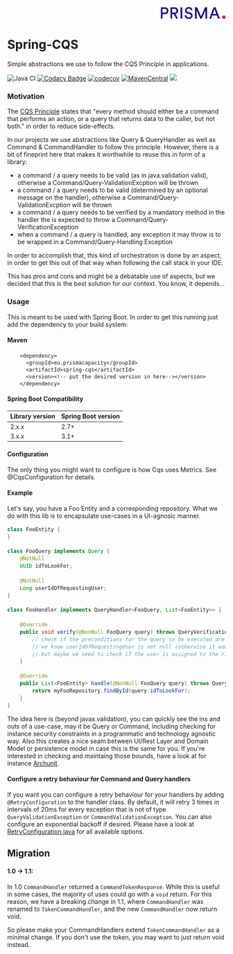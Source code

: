 <div align="right"><a target="myNextJob" href="https://www.prisma-capacity.eu/careers#job-offers">
    <img class="inline" src="prisma.png">
</a></div>

# Spring-CQS

Simple abstractions we use to follow the CQS Principle in applications.

![Java CI](https://github.com/prisma-capacity/spring-cqs/workflows/Java%20CI/badge.svg?branch=main)
[![Codacy Badge](https://api.codacy.com/project/badge/Grade/333bfd567a6a447895212994b414f077)](https://app.codacy.com/gh/prisma-capacity/spring-cqs?utm_source=github.com&utm_medium=referral&utm_content=prisma-capacity/spring-cqs&utm_campaign=Badge_Grade_Settings)
[![codecov](https://codecov.io/gh/prisma-capacity/spring-cqs/branch/main/graph/badge.svg)](https://codecov.io/gh/prisma-capacity/spring-cqs)
[![MavenCentral](https://img.shields.io/maven-central/v/eu.prismacapacity/spring-cqs)](http://search.maven.org/#search%7Cgav%7C1%7Cg%3A%22eu.prismacapacity%22)
<a href="https://www.apache.org/licenses/LICENSE-2.0">
<img class="inline" src="https://img.shields.io/badge/license-ASL2-green.svg?style=flat">
</a>

### Motivation

The [CQS Principle](https://en.wikipedia.org/wiki/Command–query_separation) states that "every method should either be a
command that performs an action, or a query that returns data to the caller, but not both." in order to reduce
side-effects.

In our projects we use abstractions like Query & QueryHandler as well as Command & CommandHandler to follow this
principle. However, there is a bit of fineprint here that makes it worthwhile to reuse this in form of a library:

* a command / a query needs to be valid (as in java.validation valid), otherwise a Command/Query-ValidationExcption will
  be thrown
* a command / a query needs to be valid (determined by an optional message on the handler), otherwise a
  Command/Query-ValidationExcption will be thrown
* a command / a query needs to be verified by a mandatory method in the handler the is expected to throw a
  Command/Query-VerificationException
* when a command / a query is handled, any exception it may throw is to be wrapped in a Command/Query-Handling Exception

In order to accomplish that, this kind of orchestration is done by an aspect, in order to get this out of that way when
following the call stack in your IDE.

This has pros and cons and might be a debatable use of aspects, but we decided that this is the best solution for our
context. You know, it depends...

### Usage

This is meant to be used with Spring Boot. In order to get this running just add the dependency to your build system:

#### Maven

````
    <dependency>
      <groupId>eu.prismacapacity</groupId>
      <artifactId>spring-cqs</artifactId>
      <version><!-- put the desired version in here--></version>
    </dependency>
````

#### Spring Boot Compatibility

| Library version | Spring Boot version |
|-----------------|---------------------|
| 2.x.x           | 2.7+                |
| 3.x.x           | 3.1+                |

#### Configuration

The only thing you might want to configure is how Cqs uses Metrics. See @CqsConfiguration for details.

#### Example

Let's say, you have a Foo Entity and a corresponding repository. What we do with this lib is to encapsulate use-cases in
a UI-agnosic manner.

```java
class FooEntity {
}

class FooQuery implements Query {
    @NotNull
    UUID idToLookFor;

    @NotNull
    Long userIdOfRequestingUser;
}

class FooHandler implements QueryHandler<FooQuery, List<FooEntity>> {

    @Override
    public void verify(@NonNull FooQuery query) throws QueryVerificationException {
        // check if the preconditions for the query to be executed are met.
        // we know userIdOfRequestingUser is not null (otherwise it would not have passed validation)
        // but maybe we need to check if the user is assigned to the right organisation or something...
    }

    @Override
    public List<FooEntity> handle(@NonNull FooQuery query) throws QueryHandlingException, QueryTimeoutException {
        return myFooRepository.findById(query.idToLookFor);
    }
}
```

The idea here is (beyond javax.validation), you can quickly see the ins and outs of a use-case, may it be Query or
Command, including checking for instance security constraints in a programmatic and technology agnostic way. Also this
creates a nice seam between UI/Rest Layer and Domain Model or persistence model in case this is the same for you. If
you're interested in checking and maintaing those bounds, have a look at for
instance [Archunit](https://www.archunit.org/).

#### Configure a retry behaviour for Command and Query handlers

If you want you can configure a retry behaviour for your handlers by adding `@RetryConfiguration` to the handler class.
By default, it will retry 3 times in intervals of 20ms for every exception that is not of
type `QueryValidationException` or `CommandValidationException`. You can also configure an exponential backoff if
desired.
Please have a look
at [RetryConfiguration.java](src/main/java/eu/prismacapacity/spring/cqs/retry/RetryConfiguration.java) for all available
options.

## Migration

#### 1.0 -> 1.1:

In 1.0 `CommandHandler` returned a `CommandTokenResponse`. While this is useful in some cases, the majority of uses
could go with a `void` return. For this reason, we have a breaking change in 1.1, where `CommandHandler` was renamed
to `TokenCommandHandler`, and the new `CommandHandler` now return void.

So please make your CommandHandlers extend `TokenCommandHandler` as a minimal change. If you don't use the token, you
may want to just return void instead.
